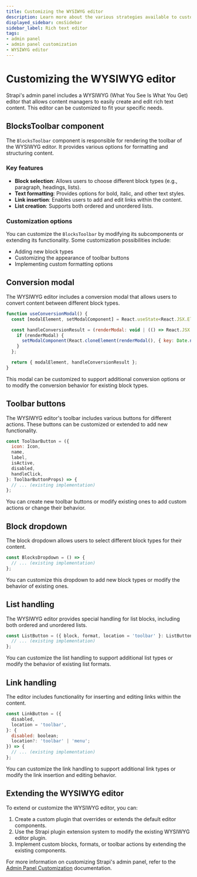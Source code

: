 ```yaml
---
title: Customizing the WYSIWYG editor
description: Learn more about the various strategies available to customize the WYSIWYG editor in Strapi's admin panel.
displayed_sidebar: cmsSidebar
sidebar_label: Rich text editor
tags:
- admin panel 
- admin panel customization
- WYSIWYG editor
---
```


# Customizing the WYSIWYG editor

Strapi's admin panel includes a WYSIWYG (What You See Is What You Get) editor that allows content managers to easily create and edit rich text content. This editor can be customized to fit your specific needs.

## BlocksToolbar component

The `BlocksToolbar` component is responsible for rendering the toolbar of the WYSIWYG editor. It provides various options for formatting and structuring content.

### Key features

- **Block selection**: Allows users to choose different block types (e.g., paragraph, headings, lists).
- **Text formatting**: Provides options for bold, italic, and other text styles.
- **Link insertion**: Enables users to add and edit links within the content.
- **List creation**: Supports both ordered and unordered lists.

### Customization options

You can customize the `BlocksToolbar` by modifying its subcomponents or extending its functionality. Some customization possibilities include:

- Adding new block types
- Customizing the appearance of toolbar buttons
- Implementing custom formatting options

## Conversion modal

The WYSIWYG editor includes a conversion modal that allows users to convert content between different block types.

```javascript
function useConversionModal() {
  const [modalElement, setModalComponent] = React.useState<React.JSX.Element | null>(null);

  const handleConversionResult = (renderModal: void | (() => React.JSX.Element) | undefined) => {
    if (renderModal) {
      setModalComponent(React.cloneElement(renderModal(), { key: Date.now() }));
    }
  };

  return { modalElement, handleConversionResult };
}
```

This modal can be customized to support additional conversion options or to modify the conversion behavior for existing block types.

## Toolbar buttons

The WYSIWYG editor's toolbar includes various buttons for different actions. These buttons can be customized or extended to add new functionality.

```javascript
const ToolbarButton = ({
  icon: Icon,
  name,
  label,
  isActive,
  disabled,
  handleClick,
}: ToolbarButtonProps) => {
  // ... (existing implementation)
};
```

You can create new toolbar buttons or modify existing ones to add custom actions or change their behavior.

## Block dropdown

The block dropdown allows users to select different block types for their content.

```javascript
const BlocksDropdown = () => {
  // ... (existing implementation)
};
```

You can customize this dropdown to add new block types or modify the behavior of existing ones.

## List handling

The WYSIWYG editor provides special handling for list blocks, including both ordered and unordered lists.

```javascript
const ListButton = ({ block, format, location = 'toolbar' }: ListButtonProps) => {
  // ... (existing implementation)
};
```

You can customize the list handling to support additional list types or modify the behavior of existing list formats.

## Link handling

The editor includes functionality for inserting and editing links within the content.

```javascript
const LinkButton = ({
  disabled,
  location = 'toolbar',
}: {
  disabled: boolean;
  location?: 'toolbar' | 'menu';
}) => {
  // ... (existing implementation)
};
```

You can customize the link handling to support additional link types or modify the link insertion and editing behavior.

## Extending the WYSIWYG editor

To extend or customize the WYSIWYG editor, you can:

1. Create a custom plugin that overrides or extends the default editor components.
2. Use the Strapi plugin extension system to modify the existing WYSIWYG editor plugin.
3. Implement custom blocks, formats, or toolbar actions by extending the existing components.

For more information on customizing Strapi's admin panel, refer to the [Admin Panel Customization](/cms/admin-panel-customization) documentation.